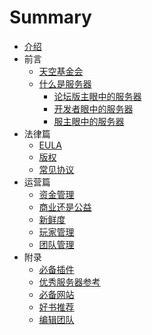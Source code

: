 # Summary

* [介绍](README.md)
* 前言
  * [天空基金会](介绍篇/天空基金会.md)
  * [什么是服务器]()
    * [论坛版主眼中的服务器]()
    * [开发者眼中的服务器]()
    * [服主眼中的服务器]()
* 法律篇
  * [EULA](法律篇/EULA.md)
  * [版权]()
  * [常见协议](法律篇/常见协议.md)
* 运营篇
  * [资金管理](运营篇/资金管理.md)
  * [商业还是公益](运营篇/商业与公益.md)
  * [新鲜度](运营篇/新鲜度.md)
  * [玩家管理](运营篇/玩家管理.md)
  * [团队管理](运营篇/团队管理.md)
* 附录
  * [必备插件](附录/必备插件.md)
  * [优秀服务器参考](附录/推荐服务器.md)
  * [必备网站](附录/必备网站.md)
  * [好书推荐]()
  * [编辑团队](附录/团队.md)
